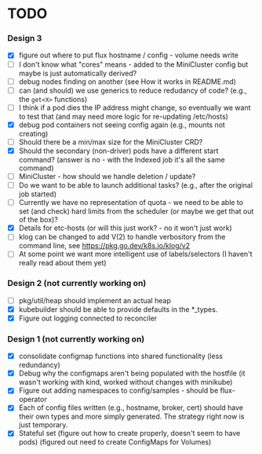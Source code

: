 # TODO

### Design 3

 - [x] figure out where to put flux hostname / config - volume needs write
 - [ ] I don't know what "cores" means - added to the MiniCluster config but maybe is just automatically derived?
 - [ ] debug nodes finding on another (see How it works in README.md)
 - [ ] can (and should) we use generics to reduce redudancy of code? (e.g., the `get<X>` functions)
 - [ ] I think if a pod dies the IP address might change, so eventually we want to test that (and may need more logic for re-updating /etc/hosts)
 - [x] debug pod containers not seeing config again (e.g., mounts not creating)
 - [ ] Should there be a min/max size for the MiniCluster CRD?
 - [x] Should the secondary (non-driver) pods have a different start command? (answer is no - with the Indexed job it's all the same command)
 - [ ] MiniCluster - how should we handle deletion / update?
 - [ ] Do we want to be able to launch additional tasks? (e.g., after the original job started)
 - [ ] Currently we have no representation of quota - we need to be able to set (and check) hard limits from the scheduler (or maybe we get that out of the box)?
 - [x] Details for etc-hosts (or will this just work? - no it won't just work)
 - [ ] klog can be changed to add V(2) to handle verbository from the command line, see https://pkg.go.dev/k8s.io/klog/v2
 - [ ] At some point we want more intelligent use of labels/selectors (I haven't really read about them yet)

### Design 2 (not currently working on)

 - [ ] pkg/util/heap should implement an actual heap
 - [x] kubebuilder should be able to provide defaults in the *_types.
 - [x] Figure out logging connected to reconciler

### Design 1 (not currently working on)

- [x] consolidate configmap functions into shared functionality (less redundancy)
- [x] Debug why the configmaps aren't being populated with the hostfile (it wasn't working with kind, worked without changes with minikube)
- [x] Figure out adding namespaces to config/samples - should be flux-operator
- [x] Each of config files written (e.g., hostname, broker, cert) should have their own types and more simply generated. The strategy right now is just temporary.
- [x] Stateful set (figure out how to create properly, doesn't seem to have pods) (figured out need to create ConfigMaps for Volumes)